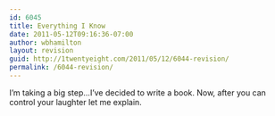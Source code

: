 ```yaml
---
id: 6045
title: Everything I Know
date: 2011-05-12T09:16:36-07:00
author: wbhamilton
layout: revision
guid: http://1twentyeight.com/2011/05/12/6044-revision/
permalink: /6044-revision/
---
```

I&#8217;m taking a big step&#8230;I&#8217;ve decided to write a book. Now, after you can control your laughter let me explain.